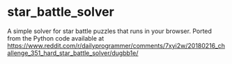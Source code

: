 # star_battle_solver

A simple solver for star battle puzzles that runs in your browser.
Ported from the Python code available at
https://www.reddit.com/r/dailyprogrammer/comments/7xyi2w/20180216_challenge_351_hard_star_battle_solver/dugbb1e/
